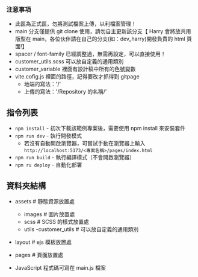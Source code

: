 ### 注意事項

- 此區為正式區，勿將測試檔案上傳，以利檔案管理！
- main 分支僅提供 git clone 使用，請勿自主更新該分支【 Harry 會將放共用版型在 main，各位伙伴請在自己的分支(如：dev_harry)開發負責的 html 頁面!】
- spacer / font-family 已經調整過，無需再設定，可以直接使用！
- customer_utils.scss 可以放自定義的通用類別
- customer_variable 裡面有設計稿中所有的色號變數
- vite.cofig.js 裡面的路徑，記得要改才抓得到 gitpage
  - 地端的寫法：'/'
  - 上傳的寫法：'/Repository 的名稱/'

## 指令列表

- `npm install` - 初次下載該範例專案後，需要使用 npm install 來安裝套件
- `npm run dev` - 執行開發模式
  - 若沒有自動開啟瀏覽器，可嘗試手動在瀏覽器上輸入
    `http://localhost:5173/<專案名稱>/pages/index.html`
- `npm run build` - 執行編譯模式（不會開啟瀏覽器）
- `npm ru deploy` - 自動化部署

## 資料夾結構

- assets # 靜態資源放置處

  - images # 圖片放置處
  - scss # SCSS 的樣式放置處
  - utils
    -customer_utils # 可以放自定義的通用類別

- layout # ejs 模板放置處
- pages # 頁面放置處

- JavaScript 程式碼可寫在 main.js 檔案
